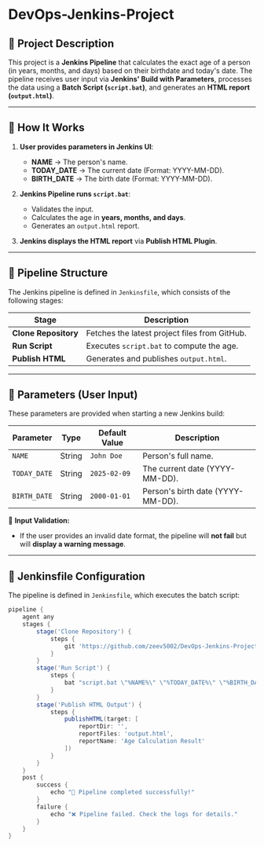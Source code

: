 # DevOps-Jenkins-Project

## 📌 Project Description
This project is a **Jenkins Pipeline** that calculates the exact age of a person (in years, months, and days) based on their birthdate and today's date. The pipeline receives user input via **Jenkins' Build with Parameters**, processes the data using a **Batch Script (`script.bat`)**, and generates an **HTML report (`output.html`)**.

---

## 📌 How It Works
1. **User provides parameters in Jenkins UI**:
   - **NAME** → The person's name.
   - **TODAY_DATE** → The current date (Format: YYYY-MM-DD).
   - **BIRTH_DATE** → The birth date (Format: YYYY-MM-DD).
   
2. **Jenkins Pipeline runs `script.bat`**:
   - Validates the input.
   - Calculates the age in **years, months, and days**.
   - Generates an `output.html` report.

3. **Jenkins displays the HTML report** via **Publish HTML Plugin**.

---

## 📌 Pipeline Structure
The Jenkins pipeline is defined in `Jenkinsfile`, which consists of the following stages:

| **Stage**            | **Description** |
|----------------------|----------------|
| **Clone Repository** | Fetches the latest project files from GitHub. |
| **Run Script**       | Executes `script.bat` to compute the age. |
| **Publish HTML**     | Generates and publishes `output.html`. |

---

## 📌 Parameters (User Input)
These parameters are provided when starting a new Jenkins build:

| **Parameter**  | **Type**  | **Default Value** | **Description** |
|---------------|----------|-----------------|----------------|
| `NAME`        | String   | `John Doe`       | Person's full name. |
| `TODAY_DATE`  | String   | `2025-02-09`     | The current date (YYYY-MM-DD). |
| `BIRTH_DATE`  | String   | `2000-01-01`     | Person's birth date (YYYY-MM-DD). |

📌 **Input Validation:**  
- If the user provides an invalid date format, the pipeline will **not fail** but will **display a warning message**.

---

## 📌 Jenkinsfile Configuration
The pipeline is defined in `Jenkinsfile`, which executes the batch script:

```groovy
pipeline {
    agent any
    stages {
        stage('Clone Repository') {
            steps {
                git 'https://github.com/zeev5002/DevOps-Jenkins-Project.git'
            }
        }
        stage('Run Script') {
            steps {
                bat "script.bat \"%NAME%\" \"%TODAY_DATE%\" \"%BIRTH_DATE%\""
            }
        }
        stage('Publish HTML Output') {
            steps {
                publishHTML(target: [
                    reportDir: '',
                    reportFiles: 'output.html',
                    reportName: 'Age Calculation Result'
                ])
            }
        }
    }
    post {
        success {
            echo "🎉 Pipeline completed successfully!"
        }
        failure {
            echo "❌ Pipeline failed. Check the logs for details."
        }
    }
}
